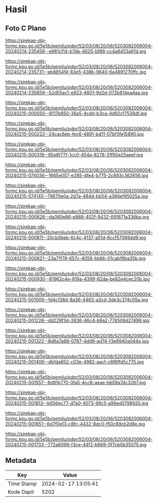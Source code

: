 # Hasil

## Foto C Plano

https://sirekap-obj-formc.kpu.go.id/5e5b/pemilu/pdpr/52/03/08/20/06/5203082006004-20240214-235456--e981cf14-b7de-4625-bf88-cc4a6453a61d.jpg

https://sirekap-obj-formc.kpu.go.id/5e5b/pemilu/pdpr/52/03/08/20/06/5203082006004-20240214-235731--eb8654f4-83e5-438b-9640-6a4891270ffc.jpg

https://sirekap-obj-formc.kpu.go.id/5e5b/pemilu/pdpr/52/03/08/20/06/5203082006004-20240214-235859--52d55ac1-e923-4601-9d2d-072b814ea4aa.jpg

https://sirekap-obj-formc.kpu.go.id/5e5b/pemilu/pdpr/52/03/08/20/06/5203082006004-20240215-000050--8117b850-36a5-4cdd-b3ca-4d92cf7538df.jpg

https://sirekap-obj-formc.kpu.go.id/5e5b/pemilu/pdpr/52/03/08/20/06/5203082006004-20240215-000222--24cac6eb-fec6-4891-bd11-07bf3fe15890.jpg

https://sirekap-obj-formc.kpu.go.id/5e5b/pemilu/pdpr/52/03/08/20/06/5203082006004-20240215-000319--85e8f77f-1cc0-454a-8278-31f50e25aeef.jpg

https://sirekap-obj-formc.kpu.go.id/5e5b/pemilu/pdpr/52/03/08/20/06/5203082006004-20240215-074036--1665e057-e285-4fe4-b775-2c893c362656.jpg

https://sirekap-obj-formc.kpu.go.id/5e5b/pemilu/pdpr/52/03/08/20/06/5203082006004-20240215-074145--79670e0a-2d7a-484d-bb54-a366ef95025a.jpg

https://sirekap-obj-formc.kpu.go.id/5e5b/pemilu/pdpr/52/03/08/20/06/5203082006004-20240215-000626--da360e86-e868-402f-9432-691871a336ba.jpg

https://sirekap-obj-formc.kpu.go.id/5e5b/pemilu/pdpr/52/03/08/20/06/5203082006004-20240215-000811--20cb0beb-6c4c-4137-a51d-6ccf57066dd9.jpg

https://sirekap-obj-formc.kpu.go.id/5e5b/pemilu/pdpr/52/03/08/20/06/5203082006004-20240215-000821--23a71f78-657c-4056-bb6b-01cabf9ba35b.jpg

https://sirekap-obj-formc.kpu.go.id/5e5b/pemilu/pdpr/52/03/08/20/06/5203082006004-20240215-000930--81962c4e-819a-4399-82da-be82e4cec20b.jpg

https://sirekap-obj-formc.kpu.go.id/5e5b/pemilu/pdpr/52/03/08/20/06/5203082006004-20240215-001009--fd4c138d-8a36-4463-a3cd-3de3c374c05a.jpg

https://sirekap-obj-formc.kpu.go.id/5e5b/pemilu/pdpr/52/03/08/20/06/5203082006004-20240215-001228--dd229f3d-3836-46c4-b9a2-778506d27498.jpg

https://sirekap-obj-formc.kpu.go.id/5e5b/pemilu/pdpr/52/03/08/20/06/5203082006004-20240215-001322--8d6a7a68-0787-4dd9-ad74-f3e6940a044e.jpg

https://sirekap-obj-formc.kpu.go.id/5e5b/pemilu/pdpr/52/03/08/20/06/5203082006004-20240215-001406--db1da852-c03e-4982-aacf-c6f6ffd5c775.jpg

https://sirekap-obj-formc.kpu.go.id/5e5b/pemilu/pdpr/52/03/08/20/06/5203082006004-20240215-001557--8d91b770-0fa5-4cc8-aeae-bb59a7dc3287.jpg

https://sirekap-obj-formc.kpu.go.id/5e5b/pemilu/pdpr/52/03/08/20/06/5203082006004-20240215-001613--b656ec77-d7a0-4073-99c5-a99ed0798920.jpg

https://sirekap-obj-formc.kpu.go.id/5e5b/pemilu/pdpr/52/03/08/20/06/5203082006004-20240215-001651--6d7f0e13-c8fc-4432-8dc0-f50c89cb2d8e.jpg

https://sirekap-obj-formc.kpu.go.id/5e5b/pemilu/pdpr/52/03/08/20/06/5203082006004-20240215-001733--772a6098-f3ce-44f2-b669-0f7cb0b35075.jpg


## Metadata

| Key        | Value               |
| ---------- | ------------------- |
| Time Stamp | 2024-02-17 13:05:41 |
| Kode Dapil | 5202                |



